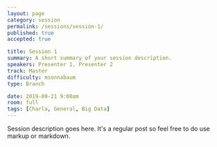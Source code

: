 ```yaml
---
layout: page
category: session
permalink: /sessions/session-1/
published: true
accepted: true

title: Session 1
summary: A short summary of your session description.
speakers: Presenter 1, Presenter 2
track: Master
difficulty: msonnabaum
type: Branch

date: 2019-09-21 9:00am
room: full
tags: [Charla, General, Big Data]
---
```


Session description goes here. It's a regular post so feel free to do use markup or markdown.
